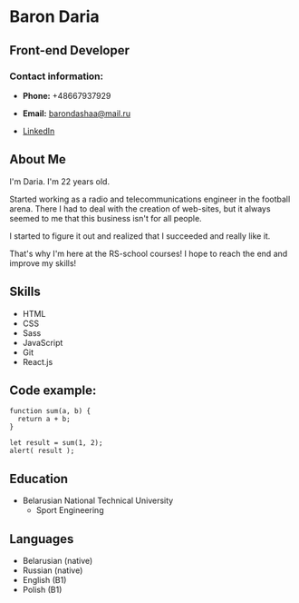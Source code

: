 # Baron Daria

## Front-end Developer 

### Contact information:

* **Phone:** +48667937929

* **Email:** barondashaa@mail.ru

* [LinkedIn](https://linkedin.com/in/daria-baron-a7328b247/)

## About Me

I'm Daria. I'm 22 years old.

Started working as a radio and telecommunications engineer in the football arena. There I had to deal with the creation of web-sites, but it always seemed to me that this business isn't for all people. 

I started to figure it out and realized that I succeeded and really like it. 

That's why I'm here at the RS-school courses! I hope to reach the end and improve my skills!

## Skills 

* HTML
* CSS 
* Sass
* JavaScript
* Git
* React.js

## Code example:

```
function sum(a, b) {
  return a + b;
}

let result = sum(1, 2);
alert( result );

```
## Education

* Belarusian National Technical University 
  + Sport Engineering 

## Languages

* Belarusian (native)
* Russian (native)
* English (B1)
* Polish (B1)








